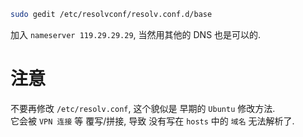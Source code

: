 ``` bash
sudo gedit /etc/resolvconf/resolv.conf.d/base
```

加入 `nameserver 119.29.29.29`, 当然用其他的 DNS 也是可以的.

# 注意
不要再修改 `/etc/resolv.conf`, 这个貌似是 早期的 `Ubuntu` 修改方法.  
它会被 `VPN 连接` 等 覆写/拼接, 导致 没有写在 `hosts` 中的 `域名` 无法解析了.

